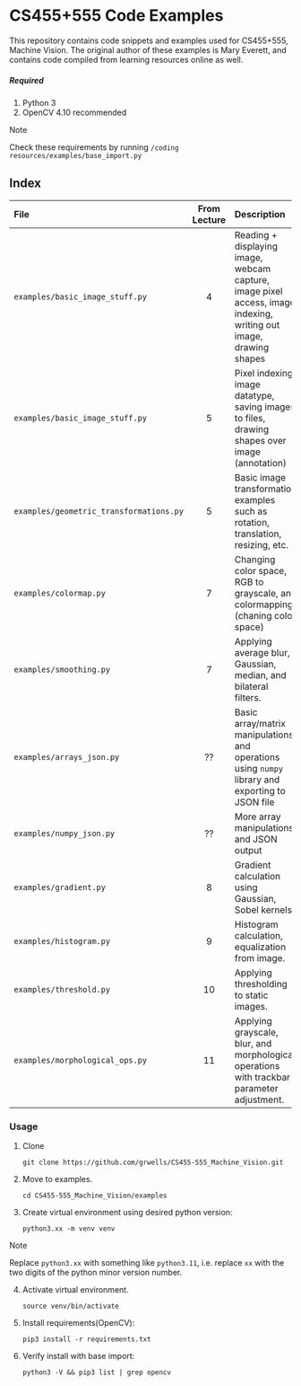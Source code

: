 # CS455+555 Code Examples
This repository contains code snippets and examples used for CS455+555, Machine Vision. The original author of these examples is Mary Everett, and contains code compiled from learning resources online as well. 

##### Required
1. Python 3
2. OpenCV 4.10 recommended

>[!NOTE]
>Check these requirements by running `/coding resources/examples/base_import.py`

## Index

| File | From Lecture | Description |
| :--- | :---: | :--- | 
| `examples/basic_image_stuff.py`         | 4 | Reading + displaying image, webcam capture, image pixel access, image indexing, writing out image, drawing shapes |
| `examples/basic_image_stuff.py`         | 5 | Pixel indexing, image datatype, saving images to files, drawing shapes over image (annotation) |
| `examples/geometric_transformations.py` | 5 | Basic image transformation examples such as rotation, translation, resizing, etc. |
| `examples/colormap.py`                  | 7 | Changing color space, RGB to grayscale, and colormapping (chaning color space) |
| `examples/smoothing.py`                 | 7 | Applying average blur, Gaussian, median, and bilateral filters. |
| `examples/arrays_json.py`               | ?? | Basic array/matrix manipulations and operations using `numpy` library and exporting to JSON file |
| `examples/numpy_json.py`                | ?? | More array manipulations and JSON output | 
| `examples/gradient.py`                  | 8 | Gradient calculation using Gaussian, Sobel kernels. |
| `examples/histogram.py`                 | 9 | Histogram calculation, equalization from image. |
| `examples/threshold.py`               | 10 | Applying thresholding to static images. |
| `examples/morphological_ops.py`     | 11 | Applying grayscale, blur, and morphological operations with trackbar parameter adjustment. |





### Usage

1. Clone
    
    ```console
   git clone https://github.com/grwells/CS455-555_Machine_Vision.git
    ```

2. Move to examples.
    
    ```console
    cd CS455-555_Machine_Vision/examples
    ```

3. Create virtual environment using desired python version:

    ```console
    python3.xx -m venv venv
    ```

>[!NOTE]
>Replace `python3.xx` with something like `python3.11`, i.e. replace `xx` with the two digits of the python minor version number.

4. Activate virtual environment.

    ```console
    source venv/bin/activate
    ```

5. Install requirements(OpenCV):

    ```console 
    pip3 install -r requirements.txt
    ```

6. Verify install with base import:

    ```console 
    python3 -V && pip3 list | grep opencv
    ```
